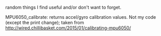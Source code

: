 random things I find useful and/or don't want to forget.



MPU6050_calibrate: returns accel/gyro calibration values. Not my code (except the print change); taken from http://wired.chillibasket.com/2015/01/calibrating-mpu6050/
